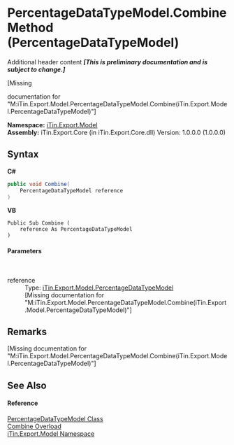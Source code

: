 # PercentageDataTypeModel.Combine Method (PercentageDataTypeModel)
Additional header content _**\[This is preliminary documentation and is subject to change.\]**_

\[Missing <summary> documentation for "M:iTin.Export.Model.PercentageDataTypeModel.Combine(iTin.Export.Model.PercentageDataTypeModel)"\]

**Namespace:**&nbsp;<a href="ef57ffcc-e95e-b212-5a46-9aa6f5a3511f">iTin.Export.Model</a><br />**Assembly:**&nbsp;iTin.Export.Core (in iTin.Export.Core.dll) Version: 1.0.0.0 (1.0.0.0)

## Syntax

**C#**<br />
``` C#
public void Combine(
	PercentageDataTypeModel reference
)
```

**VB**<br />
``` VB
Public Sub Combine ( 
	reference As PercentageDataTypeModel
)
```


#### Parameters
&nbsp;<dl><dt>reference</dt><dd>Type: <a href="1927e0b2-4e67-5cfc-4e2e-9468dd8f0f8b">iTin.Export.Model.PercentageDataTypeModel</a><br />\[Missing <param name="reference"/> documentation for "M:iTin.Export.Model.PercentageDataTypeModel.Combine(iTin.Export.Model.PercentageDataTypeModel)"\]</dd></dl>

## Remarks
\[Missing <remarks> documentation for "M:iTin.Export.Model.PercentageDataTypeModel.Combine(iTin.Export.Model.PercentageDataTypeModel)"\]

## See Also


#### Reference
<a href="1927e0b2-4e67-5cfc-4e2e-9468dd8f0f8b">PercentageDataTypeModel Class</a><br /><a href="7fa73b17-ea59-00c0-58f2-627d5adf4365">Combine Overload</a><br /><a href="ef57ffcc-e95e-b212-5a46-9aa6f5a3511f">iTin.Export.Model Namespace</a><br />